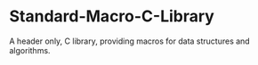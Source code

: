 # Standard-Macro-C-Library
A header only, C library, providing macros for data structures and algorithms.
